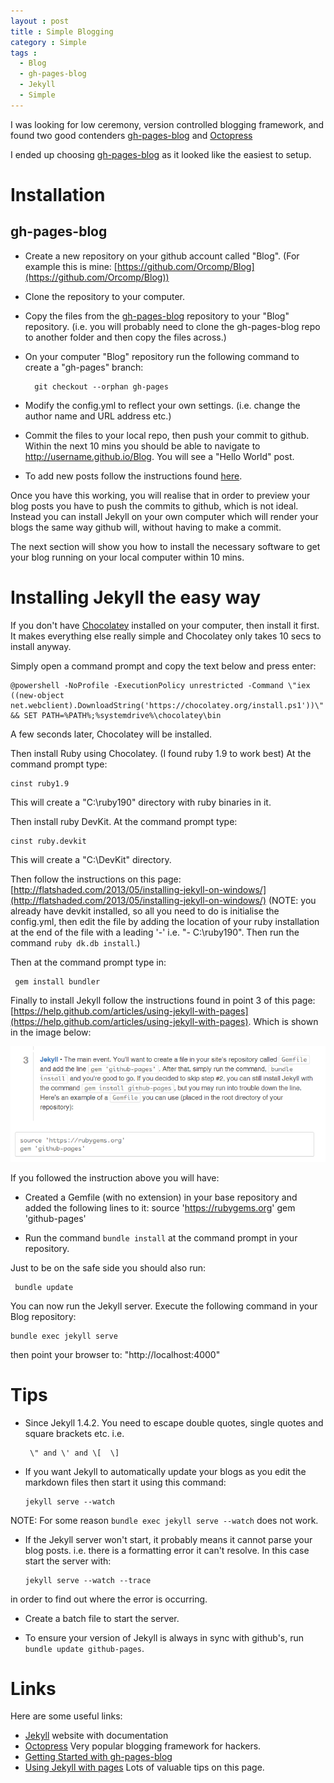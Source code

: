 ```yaml
---
layout : post
title : Simple Blogging
category : Simple
tags :
  - Blog
  - gh-pages-blog
  - Jekyll
  - Simple
---
```


I was looking for low ceremony, version controlled blogging framework, and found two good contenders [gh-pages-blog](https://github.com/thedereck/gh-pages-blog/) and [Octopress](http://octopress.org/)

I ended up choosing [gh-pages-blog](https://github.com/thedereck/gh-pages-blog/) as it looked like the easiest to setup.

# Installation

## gh-pages-blog

- Create a new repository on your github account called \"Blog\". (For example this is mine: [https://github.com/Orcomp/Blog](https://github.com/Orcomp/Blog))
- Clone the repository to your computer.
- Copy the files from the [gh-pages-blog](https://github.com/thedereck/gh-pages-blog/) repository to your \"Blog\" repository. (i.e. you will probably need to clone the gh-pages-blog repo to another folder and then copy the files across.)
- On your computer \"Blog\" repository run the following command to create a \"gh-pages\" branch:


    	git checkout --orphan gh-pages


- Modify the config.yml to reflect your own settings. (i.e. change the author name and URL address etc.)
- Commit the files to your local repo, then push your commit to github. Within the next 10 mins you should be able to navigate to http://username.github.io/Blog. You will see a \"Hello World\" post.
- To add new posts follow the instructions found [here](http://thedereck.github.io/gh-pages-blog/user-manual/getting-started.html).

Once you have this working, you will realise that in order to preview your blog posts you have to push the commits to github, which is not ideal. Instead you can install Jekyll on your own computer which will render your blogs the same way github will, without having to make a commit.

The next section will show you how to install the necessary software to get your blog running on your local computer within 10 mins.

# Installing Jekyll the easy way

If you don\'t have [Chocolatey](http://chocolatey.org/) installed on your computer, then install it first. It makes everything else really simple and Chocolatey only takes 10 secs to install anyway.

Simply open a command prompt and copy the text below and press enter:

    @powershell -NoProfile -ExecutionPolicy unrestricted -Command \"iex ((new-object net.webclient).DownloadString('https://chocolatey.org/install.ps1'))\" && SET PATH=%PATH%;%systemdrive%\chocolatey\bin

A few seconds later, Chocolatey will be installed.

Then install Ruby using Chocolatey. (I found ruby 1.9 to work best)
At the command prompt type:

	cinst ruby1.9

This will create a \"C:\ruby190\" directory with ruby binaries in it.

Then install ruby DevKit.
At the command prompt type:

	cinst ruby.devkit

This will create a \"C:\DevKit\" directory.

Then follow the instructions on this page: [http://flatshaded.com/2013/05/installing-jekyll-on-windows/](http://flatshaded.com/2013/05/installing-jekyll-on-windows/) (NOTE: you already have devkit installed, so all you need to do is initialise the config.yml, then edit the file by adding the location of your ruby installation at the end of the file with a leading \'-\' i.e. \"- C:\ruby190\". Then run the command `ruby dk.db install`.)

Then at the command prompt type in:

     gem install bundler

Finally to install Jekyll follow the instructions found in point 3 of this page: [https://help.github.com/articles/using-jekyll-with-pages](https://help.github.com/articles/using-jekyll-with-pages).
Which is shown in the image below:

![Jekyll Installation](/img/SimpleBlogging/InstallJekyll.png)

If you followed the instruction above you will have:

- Created a Gemfile (with no extension) in your base repository and added the following lines to it:
       source 'https://rubygems.org'
	   gem 'github-pages'

- Run the command `bundle install` at the command prompt in your repository.

Just to be on the safe side you should also run:

     bundle update

You can now run the Jekyll server. Execute the following command in your Blog repository:

    bundle exec jekyll serve

then point your browser to: \"http://localhost:4000\"


# Tips

- Since Jekyll 1.4.2. You need to escape double quotes, single quotes and square brackets etc. 
i.e.

       \" and \' and \[  \]

- If you want Jekyll to automatically update your blogs as you edit the markdown files then start it using this command:

      jekyll serve --watch

NOTE: For some reason `bundle exec jekyll serve --watch` does not work.

- If the Jekyll server won\'t start, it probably means it cannot parse your blog posts. i.e. there is a formatting error it can\'t resolve. In this case start the server with:

      jekyll serve --watch --trace

in order to find out where the error is occurring.

- Create a batch file to start the server.

- To ensure your version of Jekyll is always in sync with github\'s, run `bundle update github-pages`.

# Links

Here are some useful links:

- [Jekyll](http://jekyllrb.com/) website with documentation
- [Octopress](http://octopress.org/) Very popular blogging framework for hackers.
- [Getting Started with gh-pages-blog](http://thedereck.github.io/gh-pages-blog/user-manual/getting-started.html)
- [Using Jekyll with pages](https://help.github.com/articles/using-jekyll-with-pages) Lots of valuable tips on this page.